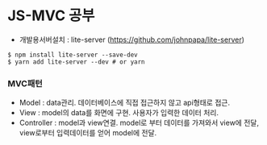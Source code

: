# JS-MVC 공부

- 개발용서버설치 : lite-server (https://github.com/johnpapa/lite-server)
```
$ npm install lite-server --save-dev
$ yarn add lite-server --dev # or yarn
```

### MVC패턴
- Model : data관리. 데이터베이스에 직접 접근하지 않고 api형태로 접근.
- View : model의 data를 화면에 구현. 사용자가 입력한 데이터 처리.
- Controller : model과 view연결. model로 부터 데이터를 가져와서 view에 전달, view로부터 입력데이터를 얻어 model에 전달.
